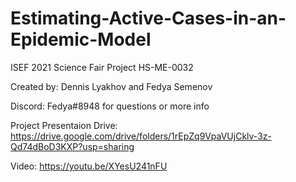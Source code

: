 # Estimating-Active-Cases-in-an-Epidemic-Model

ISEF 2021 Science Fair Project HS-ME-0032


Created by: Dennis Lyakhov and Fedya Semenov

Discord: Fedya#8948 for questions or more info

Project Presentaion Drive: https://drive.google.com/drive/folders/1rEpZq9VpaVUjCklv-3z-Qd74dBoD3KXP?usp=sharing

Video: https://youtu.be/XYesU241nFU
